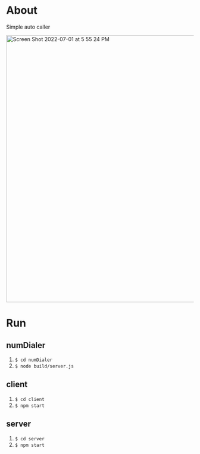 # About
Simple auto caller

<img width="717" alt="Screen Shot 2022-07-01 at 5 55 24 PM" src="https://user-images.githubusercontent.com/30358327/176980724-7b549487-ab95-4a4c-b7d1-c1116496aec3.png">

# Run
## numDialer
1) `$ cd numDialer`
2) `$ node build/server.js`

## client
1) `$ cd client`
2) `$ npm start`

## server
1) `$ cd server`
2) `$ npm start`
